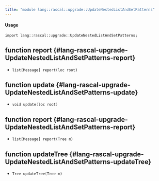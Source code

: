 ```yaml
---
title: "module lang::rascal::upgrade::UpdateNestedListAndSetPatterns"
---
```


#### Usage

`import lang::rascal::upgrade::UpdateNestedListAndSetPatterns;`

## function report {#lang-rascal-upgrade-UpdateNestedListAndSetPatterns-report}

* ``list[Message] report(loc root)``

## function update {#lang-rascal-upgrade-UpdateNestedListAndSetPatterns-update}

* ``void update(loc root)``

## function report {#lang-rascal-upgrade-UpdateNestedListAndSetPatterns-report}

* ``list[Message] report(Tree m)``

## function updateTree {#lang-rascal-upgrade-UpdateNestedListAndSetPatterns-updateTree}

* ``Tree updateTree(Tree m)``

